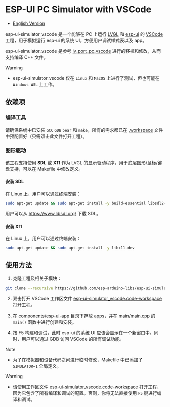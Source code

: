 # ESP-UI PC Simulator with VSCode

* [English Version](./README.md)

esp-ui-simulator_vscode 是一个能够在 PC 上运行 [LVGL](https://github.com/lvgl/lvgl) 和 [esp-ui](https://github.com/espressif/esp-ui) 的 [VSCode](https://code.visualstudio.com) 工程，用于模拟运行 esp-ui 的系统 UI，方便用户调试样式表以及 app。

esp-ui-simulator_vscode 是参考 [lv_port_pc_vscode](https://github.com/lvgl/lv_port_pc_vscode) 进行的移植和修改，从而支持编译 C++ 文件。

> [!WARNING]
> * esp-ui-simulator_vscode 仅在 `Linux` 和 `MacOS` 上进行了测试，但也可能在 `Windows WSL` 上工作。

## 依赖项

### 编译工具

请确保系统中已安装 `GCC`  `GDB` `bear` 和 `make`，所有的需求都已在 [.workspace](./esp-ui-simulator_vscode.code-workspace) 文件中预配置好（只需双击此文件打开工程）。

### 图形驱动

该工程支持使用 **SDL** 或 **X11** 作为 LVGL 的显示驱动程序，用于底层图形/鼠标/键盘支持，可以在 Makefile 中修改定义。

#### 安装 SDL

在 Linux 上，用户可以通过终端安装：

```bash
sudo apt-get update && sudo apt-get install -y build-essential libsdl2-dev
```

用户可以从 https://www.libsdl.org/ 下载 SDL。

#### 安装 X11

在 Linux 上，用户可以通过终端安装：

```bash
sudo apt-get update && sudo apt-get install -y libx11-dev
```

## 使用方法

1. 克隆工程及相关子模块：

```bash
git clone --recursive https://github.com/esp-arduino-libs/esp-ui-simulator_vscode
```

2. 双击打开 VSCode 工作区文件 [esp-ui-simulator_vscode.code-workspace](./esp-ui-simulator_vscode.code-workspace) 打开工程。

3. 在 [components/esp-ui-app](./components/esp-ui-app) 目录下存放 apps，并在 [main/main.cpp](./main/main.cpp) 的 `main()` 函数中进行创建和安装。

4. 按 F5 构建和调试，此时 esp-ui 的系统 UI 应该会显示在一个新窗口中。同时，用户可以通过 GDB 访问 VSCode 的所有调试功能。

> [!NOTE]
> * 为了在模拟器和设备代码之间进行临时修改，Makefile 中已添加了 `SIMULATOR=1` 全局定义。

> [!WARNING]
> * 请使用工作区文件 [esp-ui-simulator_vscode.code-workspace](./esp-ui-simulator_vscode.code-workspace) 打开工程，因为它包含了所有编译和调试的配置。否则，你将无法直接使用 `F5` 键进行编译和调试。
